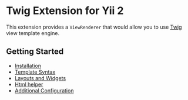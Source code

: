 Twig Extension for Yii 2
========================

This extension provides a `ViewRenderer` that would allow you to use [Twig](http://twig.sensiolabs.org/) view template engine.

Getting Started
---------------

* [Installation](installation.md)
* [Template Syntax](template-syntax.md)
* [Layouts and Widgets](layouts-and-widgets.md)
* [Html helper](html-helper.md)
* [Additional Configuration](additional-configuration.md)